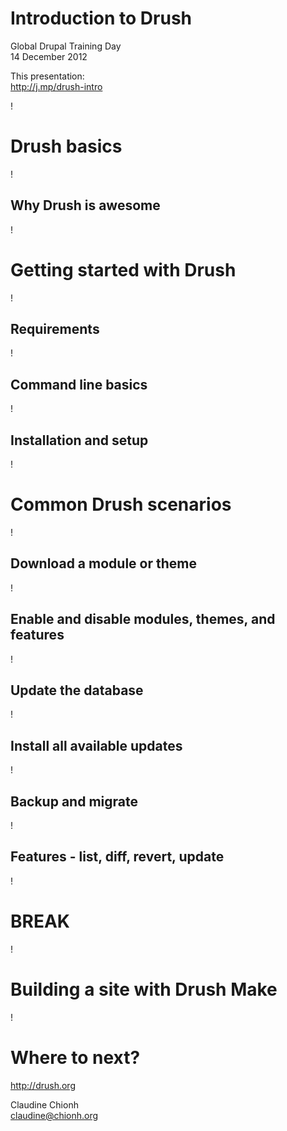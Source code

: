 # Introduction to Drush #

Global Drupal Training Day  
14 December 2012

This presentation:  
http://j.mp/drush-intro

!

# Drush basics #

!

## Why Drush is awesome ##

!

# Getting started with Drush #

!

## Requirements ##

!

## Command line basics ##

!

## Installation and setup ##

!

# Common Drush scenarios #

!

## Download a module or theme ##

!

## Enable and disable modules, themes, and features ##

!

## Update the database ##

!

## Install all available updates ##

!

## Backup and migrate ##

!

## Features - list, diff, revert, update ##

!

# BREAK #

!

# Building a site with Drush Make #

!

# Where to next? #

http://drush.org

Claudine Chionh  
claudine@chionh.org
